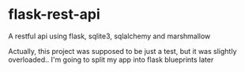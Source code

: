 # flask-rest-api
A restful api using flask, sqlite3, sqlalchemy and marshmallow

Actually, this project was supposed to be just a test, but it was slightly overloaded.. I'm going to split my app into flask blueprints later
